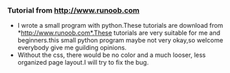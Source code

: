 ### Tutorial from http://www.runoob.com

- I wrote a small program with python.These tutorials are download from *http://www.runoob.com*.These tutorials are very suitable for me and beginners.this small python program maybe not very okay,so welcome everybody give me guilding opinions.
- Without the css, there would be no color and a much looser, less organized page layout.I will try to fix the bug.
